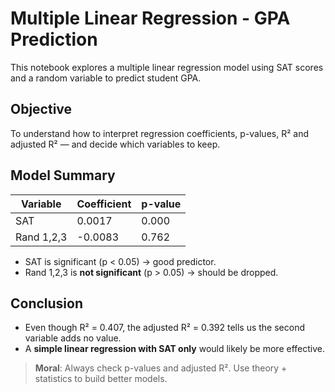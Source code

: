 # Multiple Linear Regression - GPA Prediction

This notebook explores a multiple linear regression model using SAT scores and a random variable to predict student GPA.

## Objective

To understand how to interpret regression coefficients, p-values, R² and adjusted R² — and decide which variables to keep.

## Model Summary

| Variable     | Coefficient | p-value |
|--------------|-------------|---------|
| SAT          | 0.0017      | 0.000   |
| Rand 1,2,3   | -0.0083     | 0.762   |

- SAT is significant (p < 0.05) → good predictor.
- Rand 1,2,3 is **not significant** (p > 0.05) → should be dropped.

## Conclusion

- Even though R² = 0.407, the adjusted R² = 0.392 tells us the second variable adds no value.
- A **simple linear regression with SAT only** would likely be more effective.

> **Moral**: Always check p-values and adjusted R². Use theory + statistics to build better models.

